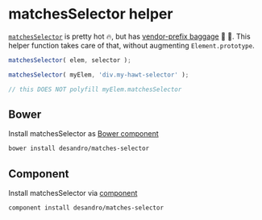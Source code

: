 # matchesSelector helper

[`matchesSelector`](https://developer.mozilla.org/en-US/docs/DOM/Element.mozMatchesSelector) is pretty hot :fire:, but has [vendor-prefix baggage](http://caniuse.com/#search=matchesSelector) :handbag: :pouch:. This helper function takes care of that, without augmenting `Element.prototype`.

``` js
matchesSelector( elem, selector );

matchesSelector( myElem, 'div.my-hawt-selector' );

// this DOES NOT polyfill myElem.matchesSelector
```

## Bower

Install matchesSelector as [Bower component](http://bower.io)

``` bash
bower install desandro/matches-selector
```

## Component

Install matchesSelector via [component](http://github.com/component/component)

``` bash
component install desandro/matches-selector
```
